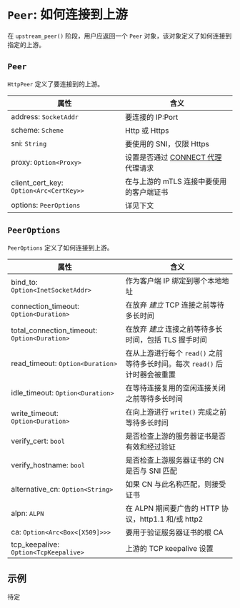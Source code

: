 # `Peer`: 如何连接到上游

在 `upstream_peer()` 阶段，用户应返回一个 `Peer` 对象，该对象定义了如何连接到指定的上游。

## `Peer`
`HttpPeer` 定义了要连接到的上游。

| 属性      | 含义        |
| ------------- |-------------|
|address: `SocketAddr`| 要连接的 IP:Port |
|scheme: `Scheme`| Http 或 Https |
|sni: `String`| 要使用的 SNI，仅限 Https |
|proxy: `Option<Proxy>`| 设置是否通过 [CONNECT 代理](https://developer.mozilla.org/en-US/docs/Web/HTTP/Methods/CONNECT) 代理请求 |
|client_cert_key: `Option<Arc<CertKey>>`| 在与上游的 mTLS 连接中要使用的客户端证书 |
|options: `PeerOptions`| 详见下文 |


## `PeerOptions`
`PeerOptions` 定义了如何连接到上游。

| 属性      | 含义        |
| ------------- |-------------|
|bind_to: `Option<InetSocketAddr>`| 作为客户端 IP 绑定到哪个本地地址 |
|connection_timeout: `Option<Duration>`| 在放弃 *建立* TCP 连接之前等待多长时间 |
|total_connection_timeout: `Option<Duration>`| 在放弃 *建立* 连接之前等待多长时间，包括 TLS 握手时间 |
|read_timeout: `Option<Duration>`| 在从上游进行每个 `read()` 之前等待多长时间。每次 `read()` 后计时器会被重置 |
|idle_timeout: `Option<Duration>`| 在等待连接复用的空闲连接关闭之前等待多长时间 |
|write_timeout: `Option<Duration>`| 在向上游进行 `write()` 完成之前等待多长时间 |
|verify_cert: `bool`| 是否检查上游的服务器证书是否有效和经过验证 |
|verify_hostname: `bool`| 是否检查上游服务器证书的 CN 是否与 SNI 匹配 |
|alternative_cn: `Option<String>`| 如果 CN 与此名称匹配，则接受证书 |
|alpn: `ALPN`| 在 ALPN 期间要广告的 HTTP 协议，http1.1 和/或 http2 |
|ca: `Option<Arc<Box<[X509]>>>`| 要用于验证服务器证书的根 CA |
|tcp_keepalive: `Option<TcpKeepalive>`| 上游的 TCP keepalive 设置 |

## 示例
待定

